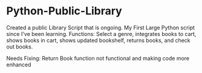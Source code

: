 # Python-Public-Library
Created a public Library Script that is ongoing. My First Large Python script since I've been learning.
Functions:
Select a genre, integrates books to cart, shows books in cart, shows updated bookshelf, returns books, and check out books.

Needs Fixing: Return Book function not functional and making code more enhanced
